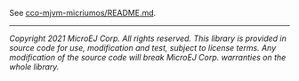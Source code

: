 See [cco-mjvm-micriumos/README.md](cco-mjvm-micriumos/README.md).

---
_Copyright 2021 MicroEJ Corp. All rights reserved._
_This library is provided in source code for use, modification and test, subject to license terms._
_Any modification of the source code will break MicroEJ Corp. warranties on the whole library._
